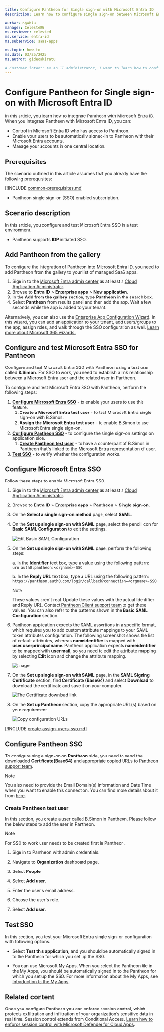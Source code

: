 ```yaml
---
title: Configure Pantheon for Single sign-on with Microsoft Entra ID
description: Learn how to configure single sign-on between Microsoft Entra ID and Pantheon.

author: nguhiu
manager: CelesteDG
ms.reviewer: celested
ms.service: entra-id
ms.subservice: saas-apps

ms.topic: how-to
ms.date: 03/25/2025
ms.author: gideonkiratu

# Customer intent: As an IT administrator, I want to learn how to configure single sign-on between Microsoft Entra ID and Pantheon so that I can control who has access to Pantheon, enable automatic sign-in with Microsoft Entra accounts, and manage my accounts in one central location.
---
```


# Configure Pantheon for Single sign-on with Microsoft Entra ID

In this article,  you learn how to integrate Pantheon with Microsoft Entra ID. When you integrate Pantheon with Microsoft Entra ID, you can:

* Control in Microsoft Entra ID who has access to Pantheon.
* Enable your users to be automatically signed-in to Pantheon with their Microsoft Entra accounts.
* Manage your accounts in one central location.

## Prerequisites
The scenario outlined in this article assumes that you already have the following prerequisites:

[!INCLUDE [common-prerequisites.md](~/identity/saas-apps/includes/common-prerequisites.md)]
* Pantheon single sign-on (SSO) enabled subscription.

## Scenario description

In this article,  you configure and test Microsoft Entra SSO in a test environment.

* Pantheon supports **IDP** initiated SSO.

## Add Pantheon from the gallery

To configure the integration of Pantheon into Microsoft Entra ID, you need to add Pantheon from the gallery to your list of managed SaaS apps.

1. Sign in to the [Microsoft Entra admin center](https://entra.microsoft.com) as at least a [Cloud Application Administrator](~/identity/role-based-access-control/permissions-reference.md#cloud-application-administrator).
1. Browse to **Entra ID** > **Enterprise apps** > **New application**.
1. In the **Add from the gallery** section, type **Pantheon** in the search box.
1. Select **Pantheon** from results panel and then add the app. Wait a few seconds while the app is added to your tenant.

 Alternatively, you can also use the [Enterprise App Configuration Wizard](https://portal.office.com/AdminPortal/home?Q=Docs#/azureadappintegration). In this wizard, you can add an application to your tenant, add users/groups to the app, assign roles, and walk through the SSO configuration as well. [Learn more about Microsoft 365 wizards.](/microsoft-365/admin/misc/azure-ad-setup-guides)

<a name='configure-and-test-azure-ad-sso-for-pantheon'></a>

## Configure and test Microsoft Entra SSO for Pantheon

Configure and test Microsoft Entra SSO with Pantheon using a test user called **B.Simon**. For SSO to work, you need to establish a link relationship between a Microsoft Entra user and the related user in Pantheon.

To configure and test Microsoft Entra SSO with Pantheon, perform the following steps:

1. **[Configure Microsoft Entra SSO](#configure-azure-ad-sso)** - to enable your users to use this feature.
    1. **Create a Microsoft Entra test user** - to test Microsoft Entra single sign-on with B.Simon.
    1. **Assign the Microsoft Entra test user** - to enable B.Simon to use Microsoft Entra single sign-on.
1. **[Configure Pantheon SSO](#configure-pantheon-sso)** - to configure the single sign-on settings on application side.
    1. **[Create Pantheon test user](#create-pantheon-test-user)** - to have a counterpart of B.Simon in Pantheon that's linked to the Microsoft Entra representation of user.
1. **[Test SSO](#test-sso)** - to verify whether the configuration works.

<a name='configure-azure-ad-sso'></a>

## Configure Microsoft Entra SSO

Follow these steps to enable Microsoft Entra SSO.

1. Sign in to the [Microsoft Entra admin center](https://entra.microsoft.com) as at least a [Cloud Application Administrator](~/identity/role-based-access-control/permissions-reference.md#cloud-application-administrator).
1. Browse to **Entra ID** > **Enterprise apps** > **Pantheon** > **Single sign-on**.
1. On the **Select a single sign-on method** page, select **SAML**.
1. On the **Set up single sign-on with SAML** page, select the pencil icon for **Basic SAML Configuration** to edit the settings.

   ![Edit Basic SAML Configuration](common/edit-urls.png)

1. On the **Set up single sign-on with SAML** page, perform the following steps:

    a. In the **Identifier** text box, type a value using the following pattern:
    `urn:auth0:pantheon:<orgname>-SSO`

    b. In the **Reply URL** text box, type a URL using the following pattern:
    `https://pantheon.auth0.com/login/callback?connection=<orgname>-SSO`

	> [!NOTE]
	> These values aren't real. Update these values with the actual Identifier and Reply URL. Contact [Pantheon Client support team](https://pantheon.io/docs/getting-support/) to get these values. You can also refer to the patterns shown in the **Basic SAML Configuration** section.

1. Pantheon application expects the SAML assertions in a specific format, which requires you to add custom attribute mappings to your SAML token attributes configuration. The following screenshot shows the list of default attributes, whereas **nameidentifier** is mapped with **user.userprincipalname**. Pantheon application expects **nameidentifier** to be mapped with **user.mail**, so you need to edit the attribute mapping by selecting **Edit** icon and change the attribute mapping.

	![image](common/edit-attribute.png)

1. On the **Set up single sign-on with SAML** page, in the **SAML Signing Certificate** section,  find **Certificate (Base64)** and select **Download** to download the certificate and save it on your computer.

	![The Certificate download link](common/certificatebase64.png)

1. On the **Set up Pantheon** section, copy the appropriate URL(s) based on your requirement.

	![Copy configuration URLs](common/copy-configuration-urls.png)

<a name='create-an-azure-ad-test-user'></a>

[!INCLUDE [create-assign-users-sso.md](~/identity/saas-apps/includes/create-assign-users-sso.md)]

## Configure Pantheon SSO

To configure single sign-on on **Pantheon** side, you need to send the downloaded **Certificate(Base64)** and appropriate copied URLs to [Pantheon support team](https://pantheon.io/docs/getting-support/).

> [!Note]
> You also need to provide the Email Domain(s) information and Date Time when you want to enable this connection. You can find more details about it from [here](https://pantheon.io/docs/sso-organizations/).

### Create Pantheon test user

In this section, you create a user called B.Simon in Pantheon. Please follow the below steps to add the user in Pantheon. 

>[!NOTE] 
>For SSO to work user needs to be created first in Pantheon.

1. Sign in to Pantheon with admin credentials.

2. Navigate to **Organization** dashboard page.
 
3. Select **People**.

4. Select **Add user**.

5. Enter the user's email address.

6. Choose the user's role.

7. Select **Add user**.

## Test SSO 

In this section, you test your Microsoft Entra single sign-on configuration with following options.

* Select **Test this application**, and you should be automatically signed in to the Pantheon for which you set up the SSO.

* You can use Microsoft My Apps. When you select the Pantheon tile in the My Apps, you should be automatically signed in to the Pantheon for which you set up the SSO. For more information about the My Apps, see [Introduction to the My Apps](https://support.microsoft.com/account-billing/sign-in-and-start-apps-from-the-my-apps-portal-2f3b1bae-0e5a-4a86-a33e-876fbd2a4510).

## Related content

Once you configure Pantheon you can enforce session control, which protects exfiltration and infiltration of your organization’s sensitive data in real time. Session control extends from Conditional Access. [Learn how to enforce session control with Microsoft Defender for Cloud Apps](/cloud-app-security/proxy-deployment-aad).
